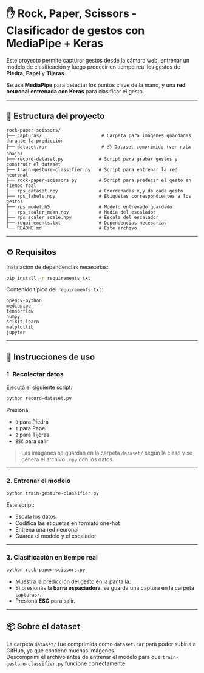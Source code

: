 # ✋ Rock, Paper, Scissors - Clasificador de gestos con MediaPipe + Keras

Este proyecto permite capturar gestos desde la cámara web, entrenar un modelo de clasificación y luego predecir en tiempo real los gestos de **Piedra**, **Papel** y **Tijeras**.

Se usa **MediaPipe** para detectar los puntos clave de la mano, y una **red neuronal entrenada con Keras** para clasificar el gesto.

---

## 📁 Estructura del proyecto

```
rock-paper-scissors/
├── capturas/                      # Carpeta para imágenes guardadas durante la predicción
├── dataset.rar                    # 📦 Dataset comprimido (ver nota abajo)
├── record-dataset.py             # Script para grabar gestos y construir el dataset
├── train-gesture-classifier.py   # Script para entrenar la red neuronal
├── rock-paper-scissors.py        # Script para predecir el gesto en tiempo real
├── rps_dataset.npy               # Coordenadas x,y de cada gesto
├── rps_labels.npy                # Etiquetas correspondientes a los gestos
├── rps_model.h5                  # Modelo entrenado guardado
├── rps_scaler_mean.npy           # Media del escalador
├── rps_scaler_scale.npy          # Escala del escalador
├── requirements.txt              # Dependencias necesarias
└── README.md                     # Este archivo
```

---

## ⚙️ Requisitos

Instalación de dependencias necesarias:

```bash
pip install -r requirements.txt
```

Contenido típico del `requirements.txt`:

```
opencv-python
mediapipe
tensorflow
numpy
scikit-learn
matplotlib
jupyter
```

---

## 🚀 Instrucciones de uso

### 1. Recolectar datos

Ejecutá el siguiente script:

```bash
python record-dataset.py
```

Presioná:
- `0` para Piedra
- `1` para Papel
- `2` para Tijeras
- `ESC` para salir

> Las imágenes se guardan en la carpeta `dataset/` según la clase y se genera el archivo `.npy` con los datos.

---

### 2. Entrenar el modelo

```bash
python train-gesture-classifier.py
```

Este script:
- Escala los datos
- Codifica las etiquetas en formato one-hot
- Entrena una red neuronal
- Guarda el modelo y el escalador

---

### 3. Clasificación en tiempo real

```bash
python rock-paper-scissors.py
```

- Muestra la predicción del gesto en la pantalla.
- Si presionás la **barra espaciadora**, se guarda una captura en la carpeta `capturas/`.
- Presioná **ESC** para salir.

---

## 📦 Sobre el dataset

La carpeta `dataset/` fue comprimida como `dataset.rar` para poder subirla a GitHub, ya que contiene muchas imágenes.  
Descomprimí el archivo antes de entrenar el modelo para que `train-gesture-classifier.py` funcione correctamente.
